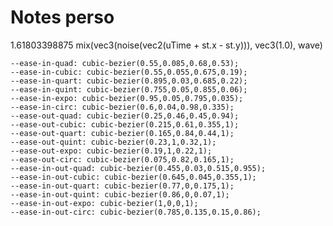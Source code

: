 # Notes perso

1.61803398875
mix(vec3(noise(vec2(uTime + st.x - st.y))), vec3(1.0), wave)

    --ease-in-quad: cubic-bezier(0.55,0.085,0.68,0.53);
    --ease-in-cubic: cubic-bezier(0.55,0.055,0.675,0.19);
    --ease-in-quart: cubic-bezier(0.895,0.03,0.685,0.22);
    --ease-in-quint: cubic-bezier(0.755,0.05,0.855,0.06);
    --ease-in-expo: cubic-bezier(0.95,0.05,0.795,0.035);
    --ease-in-circ: cubic-bezier(0.6,0.04,0.98,0.335);
    --ease-out-quad: cubic-bezier(0.25,0.46,0.45,0.94);
    --ease-out-cubic: cubic-bezier(0.215,0.61,0.355,1);
    --ease-out-quart: cubic-bezier(0.165,0.84,0.44,1);
    --ease-out-quint: cubic-bezier(0.23,1,0.32,1);
    --ease-out-expo: cubic-bezier(0.19,1,0.22,1);
    --ease-out-circ: cubic-bezier(0.075,0.82,0.165,1);
    --ease-in-out-quad: cubic-bezier(0.455,0.03,0.515,0.955);
    --ease-in-out-cubic: cubic-bezier(0.645,0.045,0.355,1);
    --ease-in-out-quart: cubic-bezier(0.77,0,0.175,1);
    --ease-in-out-quint: cubic-bezier(0.86,0,0.07,1);
    --ease-in-out-expo: cubic-bezier(1,0,0,1);
    --ease-in-out-circ: cubic-bezier(0.785,0.135,0.15,0.86);





<!--
**nicolas-giannantonio/Nicolas-Giannantonio** is a ✨ _special_ ✨ repository because its `README.md` (this file) appears on your GitHub profile.

Here are some ideas to get you started:

- 🔭 I’m currently working on ...
- 🌱 I’m currently learning ...
- 👯 I’m looking to collaborate on ...
- 🤔 I’m looking for help with ...
- 💬 Ask me about ...
- 📫 How to reach me: ...
- 😄 Pronouns: ...
- ⚡ Fun fact: ...
-->
